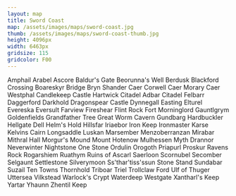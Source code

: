 ```yaml
---
layout: map
title: Sword Coast
map: /assets/images/maps/sword-coast.jpg
thumb: /assets/images/maps/sword-coast-thumb.jpg
height: 4096px
width: 6463px
gridsize: 115
gridcolor: F00
---
```

<span class="--left" style="top:1314px;left:2912px;">Amphail</span>
<span class="--left" style="top:2550px;left:5171px;">Arabel</span>
<span class="--left" style="top:432px;left:4323px;">Ascore</span>
<span class="--right" style="top:2668px;left:3267px;">Baldur's Gate</span>
<span class="--left" style="top:201px;left:3774px;">Beorunna's Well</span>
<span class="--right" style="top:2853px;left:4083px;">Berdusk</span>
<span class="--left" style="top:440px;left:2504px;">Blackford Crossing</span>
<span class="--right" style="top:2214px;left:3604px;">Boareskyr Bridge</span>
<span class="--left" style="top:143px;left:2322px;">Bryn Shander</span>
<span class="--right" style="top:2839px;left:1901px;">Caer Corwell</span>
<span class="--left" style="top:2574px;left:1733px;">Caer Morary</span>
<span class="--left" style="top:2838px;left:2283px;">Caer Westphal</span>
<span class="--left" style="top:2992px;left:3282px;">Candlekeep</span>
<span class="--right" style="top:155px;left:4094px;">Castle Hartwick</span>
<span class="--right" style="top:291px;left:4053px;">Citadel Adbar</span>
<span class="--left" style="top:360px;left:3805px;">Citadel Felbarr</span>
<span class="--right" style="top:1614px;left:3015px;">Daggerford</span>
<span class="--left" style="top:2522px;left:4465px;">Darkhold</span>
<span class="--right" style="top:1983px;left:3308px;">Dragonspear Castle</span>
<span class="--left" style="top:2607px;left:1748px;">Dynnegall</span>
<span class="--right" style="top:2972px;left:4472px;">Easting</span>
<span class="--left" style="top:2565px;left:3862px;">Elturel</span>
<span class="--left" style="top:1868px;left:4497px;">Evereska</span>
<span class="--left" style="top:3005px;left:4934px;">Eversult</span>
<span class="--right" style="top:2654px;left:1623px;">Farview</span>
<span class="--right" style="top:358px;left:2123px;">Fireshear</span>
<span class="--left" style="top:704px;left:3168px;">Flint Rock</span>
<span class="--left" style="top:2600px;left:3788px;">Fort Morninglord</span>
<span class="--left" style="top:593px;left:2621px;">Gauntlgrym</span>
<span class="--left" style="top:1320px;left:3025px;">Goldenfields</span>
<span class="--right" style="top:797px;left:3474px;">Grandfather Tree</span>
<span class="--right" style="top:240px;left:2960px;">Great Worm Cavern</span>
<span class="--left" style="top:729px;left:1682px;">Gundbarg</span>
<span class="--left" style="top:2373px;left:4177px;">Hardbuckler</span>
<span class="--right" style="top:693px;left:3938px;">Hellgate Dell</span>
<span class="--right" style="top:786px;left:2506px;">Helm's Hold</span>
<span class="--right" style="top:1911px;left:6137px;">Hillsfar</span>
<span class="--right" style="top:2955px;left:4369px;">Iriaebor</span>
<span class="--left" style="top:2445px;left:1929px;">Iron Keep</span>
<span class="--right" style="top:195px;left:2102px;">Ironmaster</span>
<span class="--left" style="top:931px;left:3727px;">Karse</span>
<span class="--right" style="top:126px;left:2203px;">Kelvins Cairn</span>
<span class="--left" style="top:616px;left:2905px;">Longsaddle</span>
<span class="--right" style="top:444px;left:2396px;">Luskan</span>
<span class="--right" style="top:2792px;left:5025px;">Marsember</span>
<span class="--left" style="top:376px;left:3481px;">Menzoberranzan</span>
<span class="--right" style="top:297px;left:2713px;">Mirabar</span>
<span class="--right" style="top:376px;left:3337px;">Mithral Hall</span>
<span class="--left" style="top:502px;left:2714px;">Morgur's Mound</span>
<span class="--right" style="top:606px;left:2456px;">Mount Hotenow</span>
<span class="--right" style="top:2773px;left:5747px;">Mulhessen</span>
<span class="--right" style="top:2049px;left:5904px;">Myth Drannor</span>
<span class="--right" style="top:748px;left:2433px;">Neverwinter</span>
<span class="--left" style="top:1489px;left:3010px;">Nightstone</span>
<span class="--left" style="top:358px;left:3612px;">One Stone</span>
<span class="--left" style="top:2550px;left:6094px;">Ordulin</span>
<span class="--right" style="top:1739px;left:3709px;">Orogoth</span>
<span class="--left" style="top:3038px;left:4745px;">Priapurl</span>
<span class="--left" style="top:2886px;left:4760px;">Proskur</span>
<span class="--right" style="top:236px;left:2458px;">Ravens Rock</span>
<span class="--right" style="top:2299px;left:1677px;">Rogarshiem</span>
<span class="--left" style="top:1476px;left:1578px;">Ruathym</span>
<span class="--right" style="top:588px;left:706px;">Ruins of Ascarl</span>
<span class="--left" style="top:2834px;left:5894px;">Saerloon</span>
<span class="--right" style="top:2610px;left:4047px;">Scornubel</span>
<span class="--right" style="top:1506px;left:3299px;">Secomber</span>
<span class="--left" style="top:2775px;left:6024px;">Selgaunt</span>
<span class="--right" style="top:395px;left:3328px;">Settlestone</span>
<span class="--right" style="top:528px;left:3484px;">Silverymoon</span>
<span class="--left" style="top:2003px;left:4113px;">Ss'thar'tiss'ssun</span>
<span class="--left" style="top:634px;left:3822px;">Stone Stand</span>
<span class="--right" style="top:501px;left:3782px;">Sundabar</span>
<span class="--right" style="top:2775px;left:4973px;">Suzail</span>
<span class="--right" style="top:195px;left:2265px;">Ten Towns</span>
<span class="--right" style="top:1227px;left:2608px;">Thornhold</span>
<span class="--left" style="top:819px;left:2995px;">Triboar</span>
<span class="--left" style="top:2528px;left:4023px;">Triel</span>
<span class="--left" style="top:2252px;left:3510px;">Trollclaw Ford</span>
<span class="--right" style="top:653px;left:709px;">Ulf of Thuger</span>
<span class="--left" style="top:159px;left:602px;">Uttersea</span>
<span class="--left" style="top:706px;left:968px;">Vilkstead</span>
<span class="--right" style="top:2082px;left:3069px;">Warlock's Crypt</span>
<span class="--right" style="top:1470px;left:2802px;">Waterdeep</span>
<span class="--left" style="top:2959px;left:5457px;">Westgate</span>
<span class="--left" style="top:401px;left:2816px;">Xantharl's Keep</span>
<span class="--left" style="top:830px;left:3133px;">Yartar</span>
<span class="--left" style="top:2576px;left:6235px;">Yhaunn</span>
<span class="--left" style="top:1781px;left:6012px;">Zhentil Keep</span>
